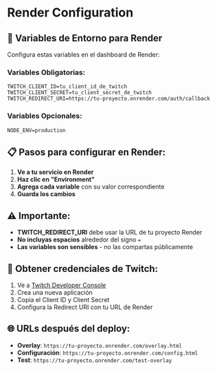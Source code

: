 # Render Configuration

## 🚀 Variables de Entorno para Render

Configura estas variables en el dashboard de Render:

### **Variables Obligatorias:**

```
TWITCH_CLIENT_ID=tu_client_id_de_twitch
TWITCH_CLIENT_SECRET=tu_client_secret_de_twitch
TWITCH_REDIRECT_URI=https://tu-proyecto.onrender.com/auth/callback
```

### **Variables Opcionales:**

```
NODE_ENV=production
```

## 📋 Pasos para configurar en Render:

1. **Ve a tu servicio en Render**
2. **Haz clic en "Environment"**
3. **Agrega cada variable** con su valor correspondiente
4. **Guarda los cambios**

## ⚠️ Importante:

- **TWITCH_REDIRECT_URI** debe usar la URL de tu proyecto Render
- **No incluyas espacios** alrededor del signo `=`
- **Las variables son sensibles** - no las compartas públicamente

## 🔧 Obtener credenciales de Twitch:

1. Ve a [Twitch Developer Console](https://dev.twitch.tv/console)
2. Crea una nueva aplicación
3. Copia el Client ID y Client Secret
4. Configura la Redirect URI con tu URL de Render

## 🌐 URLs después del deploy:

- **Overlay**: `https://tu-proyecto.onrender.com/overlay.html`
- **Configuración**: `https://tu-proyecto.onrender.com/config.html`
- **Test**: `https://tu-proyecto.onrender.com/test-overlay`
